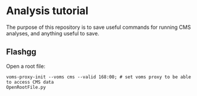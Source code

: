 # Analysis tutorial

The purpose of this repository is to save useful commands for running CMS analyses, and anything useful to save.

## Flashgg

Open a root file:

```
voms-proxy-init --voms cms --valid 168:00; # set voms proxy to be able to access CMS data
OpenRootFile.py
``` 
